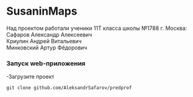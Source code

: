 # SusaninMaps
<p>Над проектом работали ученики 11Т класса школы №1788 г. Москва:<br>
Сафаров Александр Алексеевич<br>
Криулин Андрей Витальевич<br>
Минковский Артур Фёдорович</p>

### Запуск web-приложения
-Загрузите проект
```
git clone github.com/AleksandrSafarov/predprof
```
